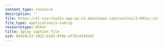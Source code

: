 ```yaml
---
content_type: resource
description: ''
file: https://ol-ocw-studio-app-qa.s3.amazonaws.com/courses/3-091sc-introduction-to-solid-state-chemistry-fall-2010/04d18c133922b1020f8ee733c434d2d7_h1dWUja7_5A.srt
file_type: application/x-subrip
resourcetype: Other
title: 3play caption file
uid: 04d18c13-3922-b102-0f8e-e733c434d2d7
---
```

